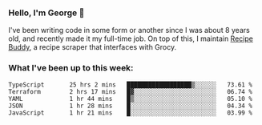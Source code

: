 ### Hello, I'm George 👋

I've been writing code in some form or another since I was about 8 years old, and recently made it my full-time job. On top of this, I maintain [Recipe Buddy](https://github.com/georgegebbett/recipe-buddy), a recipe scraper that interfaces with Grocy.  

<!--
**georgegebbett/georgegebbett** is a ✨ _special_ ✨ repository because its `README.md` (this file) appears on your GitHub profile.

Here are some ideas to get you started:

- 🔭 I’m currently working on ...
- 🌱 I’m currently learning ...
- 👯 I’m looking to collaborate on ...
- 🤔 I’m looking for help with ...
- 💬 Ask me about ...
- 📫 How to reach me: ...
- 😄 Pronouns: ...
- ⚡ Fun fact: ...
-->

### What I've been up to this week:
<!--START_SECTION:waka-->

```text
TypeScript       25 hrs 2 mins   ██████████████████▒░░░░░░   73.61 %
Terraform        2 hrs 17 mins   █▓░░░░░░░░░░░░░░░░░░░░░░░   06.74 %
YAML             1 hr 44 mins    █▒░░░░░░░░░░░░░░░░░░░░░░░   05.10 %
JSON             1 hr 28 mins    █░░░░░░░░░░░░░░░░░░░░░░░░   04.34 %
JavaScript       1 hr 21 mins    █░░░░░░░░░░░░░░░░░░░░░░░░   03.99 %
```

<!--END_SECTION:waka-->

